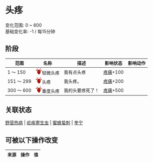 # 头疼  
变化范围: 0 ~ 600  
基础变化率: -1 / 每15分钟  
## 阶段  
范围  |  名称  |  描述  |  影响状态  |  影响动作  
----  |  ----  |  ----  |  ----  |  ----  
1 ～ 150  |  <img decoding="async" src="Sprite/Headache.png" href="a.md" style="max-width:20px;max-height:20px;">轻微头疼  |  我有点头疼  |  [疼痛](Pain.md)+100  |    
151 ～ 299  |  <img decoding="async" src="Sprite/Headache.png" href="a.md" style="max-width:20px;max-height:20px;">头疼  |  我头疼。  |  [疼痛](Pain.md)+200  |    
300 ～ 600  |  <img decoding="async" src="Sprite/Headache.png" href="a.md" style="max-width:20px;max-height:20px;">重度头疼  |  我的头要疼死了！  |  [疼痛](Pain.md)+500  |    
## 关联状态  
[野营热病](BacteriaTyphus.md)  |  [疟疾寄生虫](ParasiteMalaria.md)  |  [蜜蜂蛰刺](BeeStings.md)  |  [奎宁](Quinine.md)  
## 可被以下操作改变  
来源  |  操作  |  值  
----  |  ----  |  ----  
